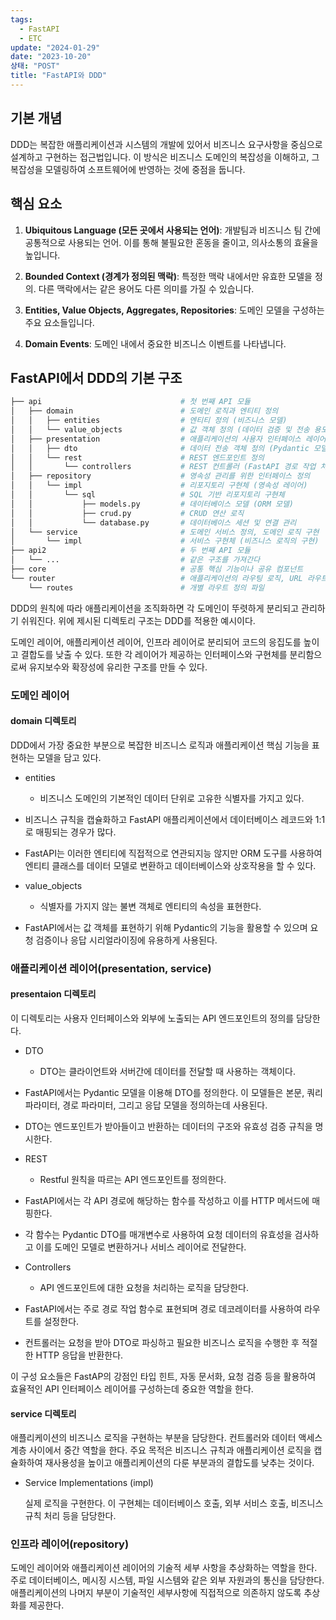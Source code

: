 ```yaml
---
tags:
  - FastAPI
  - ETC
update: "2024-01-29"
date: "2023-10-20"
상태: "POST"
title: "FastAPI와 DDD"
---
```

## 기본 개념

DDD는 복잡한 애플리케이션과 시스템의 개발에 있어서 비즈니스 요구사항을 중심으로 설계하고 구현하는 접근법입니다. 이 방식은 비즈니스 도메인의 복잡성을 이해하고, 그 복잡성을 모델링하여 소프트웨어에 반영하는 것에 중점을 둡니다.

## 핵심 요소

1. **Ubiquitous Language (모든 곳에서 사용되는 언어)**: 개발팀과 비즈니스 팀 간에 공통적으로 사용되는 언어. 이를 통해 불필요한 혼동을 줄이고, 의사소통의 효율을 높입니다.

1. **Bounded Context (경계가 정의된 맥락)**: 특정한 맥락 내에서만 유효한 모델을 정의. 다른 맥락에서는 같은 용어도 다른 의미를 가질 수 있습니다.

1. **Entities, Value Objects, Aggregates, Repositories**: 도메인 모델을 구성하는 주요 요소들입니다.

1. **Domain Events**: 도메인 내에서 중요한 비즈니스 이벤트를 나타냅니다.

## FastAPI에서 DDD의 기본 구조

```bash
├── api                               # 첫 번째 API 모듈
│   ├── domain                        # 도메인 로직과 엔티티 정의
│   │   ├── entities                  # 엔티티 정의 (비즈니스 모델)
│   │   └── value_objects             # 값 객체 정의 (데이터 검증 및 전송 용도)
│   ├── presentation                  # 애플리케이션의 사용자 인터페이스 레이어
│   │   ├── dto                       # 데이터 전송 객체 정의 (Pydantic 모델)
│   │   └── rest                      # REST 엔드포인트 정의
│   │       └── controllers           # REST 컨트롤러 (FastAPI 경로 작업 처리)
│   ├── repository                    # 영속성 관리를 위한 인터페이스 정의
│   │   └── impl                      # 리포지토리 구현체 (영속성 레이어)
│   │       └── sql                   # SQL 기반 리포지토리 구현체
│   │           ├── models.py         # 데이터베이스 모델 (ORM 모델)
│   │           ├── crud.py           # CRUD 연산 로직
│   │           └── database.py       # 데이터베이스 세션 및 연결 관리
│   └── service                       # 도메인 서비스 정의, 도메인 로직 구현
│       └── impl                      # 서비스 구현체 (비즈니스 로직의 구현)
├── api2                              # 두 번째 API 모듈
│   └── ...                           # 같은 구조를 가져간다
├── core                              # 공통 핵심 기능이나 공유 컴포넌트
└── router                            # 애플리케이션의 라우팅 로직, URL 라우트 정의
    └── routes                        # 개별 라우트 정의 파일
```

DDD의 원칙에 따라 애플리케이션을 조직화하면 각 도메인이 뚜렷하게 분리되고 관리하기 쉬워진다. 위에 제시된 디렉토리 구조는 DDD를 적용한 예시이다. 

도메인 레이어, 애플리케이션 레이어, 인프라 레이어로 분리되어 코드의 응집도를 높이고 결합도를 낮출 수 있다. 또한 각 레이어가 제공하는 인터페이스와 구현체를 분리함으로써 유지보수와 확장성에 유리한 구조를 만들 수 있다. 

### 도메인 레이어

#### domain 디렉토리

DDD에서 가장 중요한 부분으로 복잡한 비즈니스 로직과 애플리케이션 핵심 기능을 표현하는 모델을 담고 있다. 

- entities

    - 비즈니스 도메인의 기본적인 데이터 단위로 고유한 식별자를 가지고 있다. 
- 비즈니스 규칙을 캡슐화하고 FastAPI 애플리케이션에서 데이터베이스 레코드와 1:1로 매핑되는 경우가 많다. 
- FastAPI는 이러한 엔티티에 직접적으로 연관되지능 않지만 ORM 도구를 사용하여 엔티티 클래스를 데이터 모델로 변환하고 데이터베이스와 상호작용을 할 수 있다. 

- value\_objects

    - 식별자를 가지지 않는 불변 객체로 엔티티의 속성을 표현한다. 
- FastAPI에서는 값 객체를 표현하기 위해 Pydantic의 기능을 활용할 수 있으며 요청 검증이나 응답 시리얼라이징에 유용하게 사용된다. 

### 애플리케이션 레이어(presentation, service)

#### presentaion 디렉토리

이 디렉토리는 사용자 인터페이스와 외부에 노출되는 API 엔드포인트의 정의를 담당한다. 

- DTO

    - DTO는 클라이언트와 서버간에 데이터를 전달할 때 사용하는 객체이다.
- FastAPI에서는 Pydantic 모델을 이용해 DTO를 정의한다. 이 모델들은 본문, 쿼리 파라미터, 경로 파라미터, 그리고 응답 모델을 정의하는데 사용된다.
- DTO는 엔드포인트가 받아들이고 반환하는 데이터의 구조와 유효성 검증 규칙을 명시한다.

- REST

    - Restful 원칙을 따르는 API 엔드포인트를 정의한다. 
- FastAPI에서는 각 API 경로에 해당하는 함수를 작성하고 이를 HTTP 메서드에 매핑한다. 
- 각 함수는 Pydantic DTO를 매개변수로 사용하여 요청 데이터의 유효성을 검사하고 이를 도메인 모델로 변환하거나 서비스 레이어로 전달한다. 

- Controllers

    - API 엔드포인트에 대한 요청을 처리하는 로직을 담당한다. 
- FastAPI에서는 주로 경로 작업 함수로 표현되며 경로 데코레이터를 사용하여 라우트를 설정한다. 
- 컨트롤러는 요청을 받아 DTO로 파싱하고 필요한 비즈니스 로직을 수행한 후 적절한 HTTP 응답을 반환한다.

이 구성 요소들은 FastAP의 강점인 타입 힌트, 자동 문서화, 요청 검증 등을 활용하여 효율적인 API 인터페이스 레이어를 구성하는데 중요한 역할을 한다. 

#### service 디렉토리

애플리케이션의 비즈니스 로직을 구현하는 부분을 담당한다. 컨트롤러와 데이터 액세스 계층 사이에서 중간 역할을 한다. 주요 목적은 비즈니스 규칙과 애플리케이션 로직을 캡슐화하여 재사용성을 높이고 애플리케이션의 다룬 부분과의 결합도를 낮추는 것이다. 

- Service Implementations (impl)

    실제 로직을 구현한다. 이 구현체는 데이터베이스 호출, 외부 서비스 호출, 비즈니스 규칙 처리 등을 담당한다. 

### 인프라 레이어(repository)

도메인 레이어와 애플리케이션 레이어의 기술적 세부 사항을 추상화하는 역할을 한다. 주로 데이터베이스, 메시징 시스템, 파일 시스템와 같은 외부 자원과의 통신을 담당한다. 애플리케이션의 나머지 부분이 기술적인 세부사항에 직접적으로 의존하지 않도록 추상화를 제공한다. 

